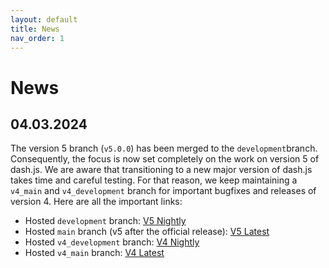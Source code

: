 ```yaml
---
layout: default
title: News
nav_order: 1
---
```


# News

## 04.03.2024

The version 5 branch (`v5.0.0`) has been merged to the `development`branch. Consequently, the focus is now set
completely on the work on version 5 of dash.js. We are aware that transitioning to a new major version of dash.js takes
time and careful testing. For that reason, we keep maintaining a `v4_main` and `v4_development` branch for important
bugfixes and releases of version 4. Here are all the important links:

* Hosted `development` branch: [V5 Nightly](https://reference.dashif.org/dash.js/nightly/samples/dash-if-reference-player/index.html)
* Hosted `main` branch (v5 after the official release): [V5 Latest](https://reference.dashif.org/dash.js/latest/samples/dash-if-reference-player/index.html)
* Hosted `v4_development` branch: [V4 Nightly](https://reference.dashif.org/dash.js/v4_nightly/samples/dash-if-reference-player/index.html)
* Hosted `v4_main` branch: [V4 Latest](https://reference.dashif.org/dash.js/v4_latest/samples/dash-if-reference-player/index.html)
